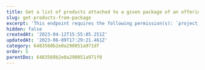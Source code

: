 ```yaml
---
title: Get a list of products attached to a given package of an offering
slug: get-products-from-package
excerpt: 'This endpoint requires the following permission(s): `project_configuration:packages:read`.'
hidden: false
createdAt: '2023-04-12T15:55:05.251Z'
updatedAt: '2023-06-09T17:29:21.461Z'
category: 6483560b2e0a290051a971df
order: 5
parentDoc: 6483560b2e0a290051a971f0
---
```

